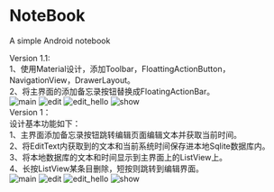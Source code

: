 # NoteBook  
A simple Android notebook  

Version 1.1:  
1、使用Material设计，添加Toolbar，FloattingActionButton，NavigationView，DrawerLayout。  
2、将主界面的添加备忘录按钮替换成FloatingActionBar。   
![main](https://github.com/cvbnt/NoteBook/raw/master/images/Version1.1/main.png)
![edit](https://github.com/cvbnt/NoteBook/raw/master/images/Version1.1/edit.png)
![edit_hello](https://github.com/cvbnt/NoteBook/raw/master/images/Version1.1/edit_who_are_you.png)
![show](https://github.com/cvbnt/NoteBook/raw/master/images/Version1.1/show.png)  
Version 1：  
设计基本功能如下：  
1、主界面添加备忘录按钮跳转编辑页面编辑文本并获取当前时间。  
2、将EditText内获取到的文本和当前系统时间保存进本地Sqlite数据库内。  
3、将本地数据库的文本和时间显示到主界面上的ListView上。  
4、长按ListView某条目删除，短按则跳转到编辑界面。  
![main](https://github.com/cvbnt/NoteBook/raw/master/images/Version1/main.png)
![edit](https://github.com/cvbnt/NoteBook/raw/master/images/Version1/edit.png)
![edit_hello](https://github.com/cvbnt/NoteBook/raw/master/images/Version1/edit_hello.png)
![show](https://github.com/cvbnt/NoteBook/images/raw/master/Version1/show.png)
